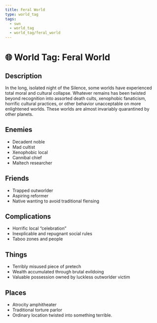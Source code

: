```yaml
---
title: Feral World
type: world_tag
tags:
  - swn
  - world_tag
  - world_tag/feral_world
---
```

# 🌐 World Tag: Feral World

## Description
In the long, isolated night of the Silence, some worlds have experienced total moral and cultural collapse. Whatever remains has been twisted beyond recognition into assorted death cults, xenophobic fanaticism, horrific cultural practices, or other behavior unacceptable on more enlightened worlds. These worlds are almost invariably quarantined by other planets.
## Enemies
- Decadent noble
- Mad cultist
- Xenophobic local
- Cannibal chief
- Maltech researcher

## Friends
- Trapped outworlder
- Aspiring reformer
- Native wanting to avoid traditional flensing

## Complications
- Horrific local “celebration”
- Inexplicable and repugnant social rules
- Taboo zones and people

## Things
- Terribly misused piece of pretech
- Wealth accumulated through brutal evildoing
- Valuable possession owned by luckless outworlder victim

## Places
- Atrocity amphitheater
- Traditional torture parlor
- Ordinary location twisted into something terrible.

